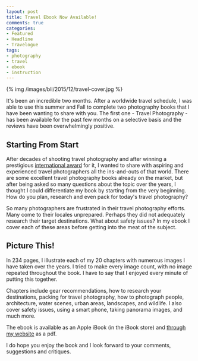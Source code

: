 ```yaml
---
layout: post
title: Travel Ebook Now Available!
comments: true
categories:
- Featured
- Headline
- Travelogue
tags:
- photography
- travel
- ebook
- instruction
---
```


{% img /images/bli/2015/12/travel-cover.jpg %}

It's been an incredible two months. After a worldwide travel schedule, I was able to use this summer and Fall to complete two photography books that I have been wanting to share with you. The first one - Travel Photography - has been available for the past few months on a selective basis and the reviews have been overwhelmingly positive. 

<!--more-->

## Starting From Start

After decades of shooting travel photography and after winning a prestigious [international award](http://www.lesterpickerphoto.com/2012/07/19/worth-the-wait/) for it, I wanted to share with aspiring and experienced travel photographers all the ins-and-outs of that world. There are some excellent travel photography books already on the market, but after being asked so many questions about the topic over the years, I thought I could differentiate my book by starting from the very beginning. How do you plan, research and even pack for today's travel photography? 

So many photographers are frustrated in their travel photography efforts. Many come to their locales unprepared. Perhaps they did not adequately research their target destinations. What about safety issues? In my ebook I cover each of these areas before getting into the meat of the subject. 

## Picture This!

In 234 pages, I illustrate each of my 20 chapters with numerous images I have taken over the years. I tried to make every image count, with no image repeated throughout the book. I have to say that I enjoyed every minute of putting this together. 

Chapters include gear recommendations, how to research your destinations, packing for travel photography, how to photograph people, architecture, water scenes, urban areas, landscapes, and wildlife. I also cover safety issues, using a smart phone, taking panorama images, and much more. 

The ebook is available as an Apple iBook (in the iBook store) and [through my website](http://shop.lesterpickerphoto.com/) as a pdf. 

I do hope you enjoy the book and I look forward to your comments, suggestions and critiques. 